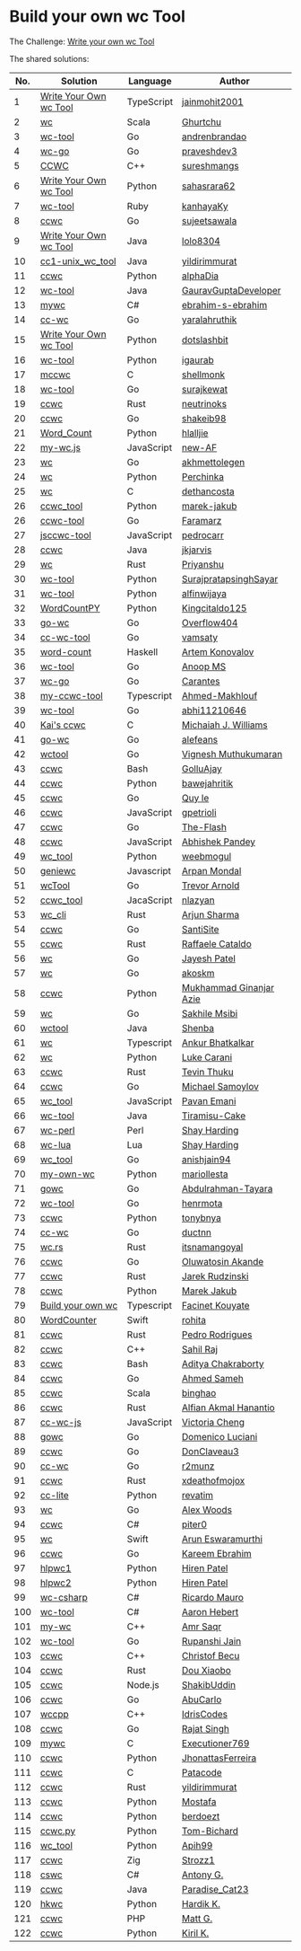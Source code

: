# Build your own wc Tool

The Challenge: [Write your own wc Tool](https://codingchallenges.fyi/challenges/challenge-wc)

The shared solutions:

| No. | Solution | Language | Author |
|----|----------|----------|--------|
| 1 | [Write Your Own wc Tool](https://github.com/jainmohit2001/coding-challenges/tree/master/src/1) | TypeScript | [jainmohit2001](https://github.com/jainmohit2001/) |
| 2 | [wc](https://github.com/Ghurtchu/wc) | Scala | [Ghurtchu](https://github.com/Ghurtchu/wc) |
| 3 | [wc-tool](https://github.com/andrenbrandao/wc-tool) | Go | [andrenbrandao](https://github.com/andrenbrandao) |
| 4 | [wc-go](https://github.com/praveshdev3/wc-go) | Go | [praveshdev3](https://github.com/praveshdev3/) |
| 5 | [CCWC](https://github.com/sureshmangs/Build-Your-Own-X/tree/main/ccwc/C%2B%2B) | C++ | [sureshmangs](https://github.com/sureshmangs) |
| 6 | [Write Your Own wc Tool](https://github.com/sahasrara62/codingchallenges.fyi/tree/main/word_count) | Python | [sahasrara62](https://github.com/sahasrara62/) |
| 7 | [wc-tool](https://github.com/kanhayaKy/wc-tool) | Ruby | [kanhayaKy](https://github.com/kanhayaKy) |
| 8 | [ccwc](https://github.com/sujeetsawala/ccwc) | Go | [sujeetsawala](https://github.com/sujeetsawala) |
| 9 | [Write Your Own wc Tool](https://github.com/lolo8304/coding-challenge/tree/main/no-1) | Java | [lolo8304 ](https://github.com/lolo8304) |
| 10 | [cc1-unix_wc_tool](https://github.com/yildirimmurat/cc1-unix_wc_tool) | Java | [yildirimmurat](https://github.com/yildirimmurat) |
| 11 | [ccwc](https://github.com/alphaDia/ccwc) | Python | [alphaDia](https://github.com/alphaDia/) |
| 12 | [wc-tool](https://github.com/GauravGuptaDeveloper/Coding-Challenges/tree/wc-tool/wc-tool) | Java | [GauravGuptaDeveloper](https://github.com/GauravGuptaDeveloper) |
| 13 | [mywc](https://github.com/ebrahim-s-ebrahim/mywc) | C# | [ebrahim-s-ebrahim](https://github.com/ebrahim-s-ebrahim) |
| 14 | [cc-wc](https://github.com/yaralahruthik/cc-wc) | Go | [yaralahruthik](https://github.com/yaralahruthik) |
| 15 | [Write Your Own wc Tool](https://github.com/dotslashbit/coding-challenges/tree/main/write_your_own_wc_tool) | Python | [dotslashbit](https://github.com/dotslashbit) |
| 16 | [wc-tool](https://github.com/igaurab/cc/tree/main/wc-tool) | Python | [igaurab](https://github.com/igaurab) |
| 17 | [mccwc](https://github.com/shellmonk/mccwc) | C | [shellmonk](https://github.com/shellmonk) |
| 18 | [wc-tool](https://github.com/surajkewat/wc-tool) | Go | [surajkewat](https://github.com/surajkewat) |
| 19 | [ccwc](https://github.com/neutrinoks/CodingChallenge/tree/main/ccwc) | Rust | [neutrinoks](https://github.com/neutrinoks) |
| 20 | [ccwc](https://github.com/shakeib98/ccwc) | Go | [shakeib98](https://github.com/shakeib98) |
| 21 | [Word_Count](https://github.com/hlalljie/Word_Count) | Python | [hlalljie](https://github.com/hlalljie) |
| 22 | [my-wc.js](https://github.com/new-AF/my-wc.js) | JavaScript | [new-AF](https://github.com/new-AF) |
| 23 | [wc](https://github.com/akhmettolegen/wc) | Go | [akhmettolegen](https://github.com/akhmettolegen) |
| 24 | [wc](https://github.com/Perchinka/WC-coding-challenges) | Python | [Perchinka](https://github.com/Perchinka) |
| 25 | [wc](https://github.com/dethancosta/ccwc) | C | [dethancosta](https://github.com/dethancosta) |
| 26 | [ccwc_tool](https://github.com/marek-jakub/ccwc_tool) | Python | [marek-jakub](https://github.com/marek-jakub) |
| 26 | [ccwc-tool](https://github.com/faramarzaf/ccwc-tool) | Go | [Faramarz](https://github.com/faramarzaf) |
| 27 | [jsccwc-tool](https://github.com/pedrocarr/jsccwc-tool) | JavaScript | [pedrocarr](https://github.com/pedrocarr) |
| 28 | [ccwc](https://github.com/jkjarvis/John_crickett_coding_challenges/tree/main/challenge_1_wc) | Java | [jkjarvis](https://github.com/jkjarvis) |
| 29 | [wc](https://github.com/indierusty/wc) | Rust | [Priyanshu](https://github.com/indierusty) |
| 30 | [wc-tool](https://github.com/SurajpratapsinghSayar/wc-tool) | Python | [SurajpratapsinghSayar](https://github.com/SurajpratapsinghSayar) |
| 31 | [wc-tool](https://github.com/alfinwijaya/wc-tool) | Python | [alfinwijaya](https://github.com/alfinwijaya) |
| 32 | [WordCountPY](https://github.com/Kingcitaldo125/WordCountPY) | Python | [Kingcitaldo125](https://github.com/Kingcitaldo125) |
| 33 | [go-wc](https://github.com/Overflow404/go-wc) | Go | [Overflow404](https://github.com/Overflow404) |
| 34 | [cc-wc-tool](https://github.com/vamsaty/cc-wc-tool) | Go | [vamsaty](https://github.com/vamsaty) |
| 35 | [word-count](https://github.com/izebit/coding-challenges/tree/master/1-word-count) | Haskell | [Artem Konovalov](https://github.com/izebit) |
| 36 | [wc-tool](https://gitlab.com/coderanoopms/wc-tool) | Go | [Anoop MS](https://gitlab.com/coderanoopms) |
| 37 | [wc-go](https://github.com/carantes/wc-go) | Go | [Carantes](https://github.com/carantes) |
| 38 | [my-ccwc-tool](https://github.com/ahmed22362/weekly-coding-challenges/tree/main/01_Build_your_own_wc) | Typescript | [Ahmed-Makhlouf](https://github.com/ahmed22362) |
| 39 | [wc-tool](https://github.com/abhi11210646/wc-tool) | Go | [abhi11210646](https://github.com/abhi11210646) |
| 40 | [Kai's ccwc](https://github.com/CaiCanCode/ccwc) | C | [Michaiah J. Williams](https://github.com/CaiCanCode) |
| 41 | [go-wc](https://github.com/alefeans/go-wc) | Go | [alefeans](https://github.com/alefeans) |
| 42 | [wctool](https://github.com/vigneshm243/CodingChallenges/tree/main/wctool) | Go | [Vignesh Muthukumaran](https://github.com/vigneshm243)
| 43 | [ccwc](https://github.com/GolluAjay/codeChallenges/tree/main/write_your_own_wc_tool) | Bash | [GolluAjay](https://github.com/GolluAjay) |
| 44 | [ccwc](https://github.com/bawejahritik/cli---word-count-tool) | Python | [bawejahritik](https://github.com/bawejahritik) |
| 45 | [ccwc](https://github.com/elq81hc/coding-challenges/tree/master/wc_tool) | Go | [Quy le](https://github.com/elq81hc) |
| 46 | [ccwc](https://github.com/gpetrioli/coding-challenges/tree/main/challenge-1-wc-command) | JavaScript | [gpetrioli](https://github.com/gpetrioli) |
| 47 | [ccwc](https://github.com/The-Flash/ccwc) | Go | [The-Flash](https://github.com/The-Flash) |
| 48 | [ccwc](https://github.com/abhie16/wc-cmnd-clone) | JavaScript | [Abhishek Pandey](https://github.com/abhie16) |
| 49 | [wc_tool](https://github.com/WeebMogul/Coding-Challenges-solutions/tree/main/Challenge%201%20-%20wc%20tool) | Python | [weebmogul](https://github.com/WeebMogul) |
| 50 | [geniewc](https://github.com/arp99/Geniewc) | Javascript | [Arpan Mondal](https://github.com/arp99) |
| 51 | [wcTool](https://github.com/tlarnold10/coding-challenges/tree/main/wcTool) | Go | [Trevor Arnold](https://github.com/tlarnold10) |
| 52 | [ccwc_tool](https://github.com/nlazyan/coding-challenges/tree/main/01_ccwc_tool) | JacaScript | [nlazyan](https://github.com/nlazyan) | 
| 53 | [wc_cli](https://github.com/arjunsharma-dev1/wc_cli) | Rust | [Arjun Sharma](https://github.com/arjunsharma-dev1) |
| 54 | [ccwc](https://github.com/SantiSite/ccwc) | Go | [SantiSite](https://github.com/SantiSite) |
| 55 | [ccwc](https://github.com/farmeroy/coding-challenges-rust/tree/master/ccww)| Rust       | [Raffaele Cataldo](https://github.com/farmeroy) |
| 56 | [wc](https://github.com/codeghoul/coding-challenges/tree/main/01_wc) | Go | [Jayesh Patel](https://github.com/codeghoul) |
| 57 | [wc](https://github.com/akoskm/ccwc) | Go | [akoskm](https://github.com/akoskm) |
| 58 | [ccwc](https://github.com/azie-ginanjar/ccwc) | Python | [Mukhammad Ginanjar Azie](https://github.com/azie-ginanjar) |
| 59 | [wc](https://github.com/Sakhile-Msibi/Coding-Challenges/tree/main/WC-Tool) | Go | [Sakhile Msibi](https://github.com/Sakhile-Msibi) |
| 60 | [wctool](https://github.com/shenba1712/wctool) | Java | [Shenba](https://github.com/shenba1712) |
| 61 | [wc](https://github.com/ankur26/codingchallenges-solutions/tree/main/ccwc) | Typescript | [Ankur Bhatkalkar](https://github.com/ankur26) |
| 62 | [wc](https://github.com/lwcarani/py-wc) | Python | [Luke Carani](https://github.com/lwcarani) |
| 63 | [ccwc](https://github.com/Tevinthuku/coding_challenges_fyi/tree/main/ccwc) | Rust | [Tevin Thuku](https://github.com/Tevinthuku) |
| 64 | [ccwc](https://github.com/msamoylov/ccwc-go) | Go | [Michael Samoylov](https://github.com/msamoylov) |
| 65 | [wc_tool](https://github.com/p1kalys/Coding_Challenges_by_John_Crickett/tree/main/wc_tool) | JavaScript | [Pavan Emani](https://github.com/p1kalys) |
| 66 | [wc-tool](https://github.com/Tiramisu-Cake/Coding-Challenges/tree/main/ccwc) | Java | [Tiramisu-Cake](https://github.com/Tiramisu-Cake) |
| 67 | [wc-perl](https://github.com/kellewic/coding-challenges/blob/main/001-wc/wc.pl) | Perl | [Shay Harding](https://github.com/kellewic) |
| 68 | [wc-lua](https://github.com/kellewic/coding-challenges/blob/main/001-wc/wc.lua) | Lua | [Shay Harding](https://github.com/kellewic) |
| 69 | [wc_tool](https://github.com/anishjain94/wc_tool) | Go | [anishjain94](https://github.com/anishjain94) |
| 70 | [my-own-wc](https://github.com/mariollesta/my-own-wc) | Python | [mariollesta](https://github.com/mariollesta) |
| 71 | [gowc](https://github.com/Abdulrahman-Tayara/gowc) | Go | [Abdulrahman-Tayara](https://github.com/Abdulrahman-Tayara) |
| 72 | [wc-tool](https://github.com/henrmota/gocodechallenges/tree/main/wc) | Go | [henrmota](https://github.com/henrmota) |
| 73 | [ccwc](https://github.com/tonybnya/ccwc) | Python | [tonybnya](https://github.com/tonybnya) |
| 74 | [cc-wc](https://github.com/ductnn/cc-wc) | Go | [ductnn](https://github.com/ductnn) |
| 75 | [wc.rs](https://github.com/itsnamangoyal/wc.rs) | Rust | [itsnamangoyal](https://github.com/itsnamangoyal) |
| 76 | [ccwc](https://github.com/dkrest1/coding-challenges-golang/tree/main/wc-tool) | Go | [Oluwatosin Akande](https://github.com/dkrest1) |
| 77 | [ccwc](https://github.com/jarekr/ccwc) | Rust | [Jarek Rudzinski](https://github.com/jarekr) |
| 78 | [ccwc](https://github.com/marek-jakub/ccwc) | Python | [Marek Jakub](https://github.com/marek-jakub) |
| 79 | [Build your own wc](https://github.com/facinetm14/CodingChallenges-wc) | Typescript | [Facinet Kouyate](https://github.com/facinetm14) |
| 80 | [WordCounter](https://github.com/rohita/CodingChallenges/blob/main/Sources/CodingChallenges/01-WordCounter.swift) | Swift | [rohita](https://github.com/rohita) |
| 81 | [ccwc](https://github.com/pedromig/ccwc) | Rust | [Pedro Rodrigues](https://github.com/pedromig) |
| 82 | [ccwc](https://github.com/sahilraj1915374/coding_challenges/tree/main/ccwc) | C++ | [Sahil Raj](https://github.com/sahilraj1915374) |
| 83 | [ccwc](https://github.com/AdityaCH1997/ccwc) | Bash | [Aditya Chakraborty](https://github.com/AdityaCH1997) |
| 84 | [ccwc](https://github.com/ahmedsameha1/ccwc) | Go | [Ahmed Sameh](https://github.com/ahmedsameha1) |
| 85 | [ccwc](https://gitlab.com/bzai-public/codingchallenge-word-count) | Scala | [binghao](https://gitlab.com/bzai-public) |
| 86 | [ccwc](https://github.com/amalhanaja/codingchallenges/tree/main/ccwc) | Rust | [Alfian Akmal Hanantio](https://github.com/amalhanaja) |
| 87 | [cc-wc-js](https://github.com/victoriacheng15/cc-wc-js) | JavaScript | [Victoria Cheng](https://github.com/victoriacheng15) |
| 88 | [gowc](https://github.com/dlion/gowc) | Go | [Domenico Luciani](https://github.com/dlion) |
| 89 | [ccwc](https://github.com/DonClaveau3/ccwc) | Go | [DonClaveau3](https://gitlab.com/DonClaveau3) |
| 90 | [cc-wc](https://github.com/r2munz/cc-wc) | Go | [r2munz](https://github.com/r2munz) |
| 91 | [ccwc](https://github.com/xdeathofmojox/ccwc) | Rust | [xdeathofmojox](https://github.com/xdeathofmojox) |
| 92 | [cc-lite](https://github.com/revatim/wc-lite) | Python | [revatim](https://github.com/revatim) |
| 93 | [wc](https://github.com/alexhwoods/wc) | Go | [Alex Woods](https://www.alexhwoods.com/) |
| 94 | [ccwc](https://github.com/piter0/ccwc) | C# | [piter0](https://github.com/piter0) |
| 95 | [wc](https://github.com/ArunEA/CodingChallengesSolution/tree/master/1-WordCount) | Swift | [Arun Eswaramurthi](https://github.com/ArunEA) |
| 96 | [ccwc](https://github.com/kareemmahlees/coding_challenges_solutions/blob/master/wc/main.go) | Go | [Kareem Ebrahim](https://github.com/kareemmahlees) |
| 97 | [hlpwc1](https://github.com/hiren2599/Word-Count-CLI/blob/main/wordCountUnixArgparse.py) | Python | [Hiren Patel](https://github.com/hiren2599) |
| 98 | [hlpwc2](https://github.com/hiren2599/Word-Count-CLI/blob/main/wordCountUnixClick.py) | Python | [Hiren Patel](https://github.com/hiren2599) |
| 99 | [wc-csharp](https://github.com/ricardodemauro/Rmauro.CommandLines.WordCount) | C# | [Ricardo Mauro](https://github.com/ricardodemauro) |
| 100 | [wc-tool](https://github.com/aaron-lee-hebert/wc-tool) | C# | [Aaron Hebert](https://github.com/aaron-lee-hebert) |
| 101 | [my-wc](https://github.com/amrsaqr/my-wc) | C++ | [Amr Saqr](https://github.com/amrsaqr) |
| 102 | [wc-tool](https://github.com/rdotjain/wc-tool) | Go | [Rupanshi Jain](https://github.com/rdotjain) |
| 103 | [ccwc](https://github.com/ChristofBecu/CodingChallengesFYI.CCWC-cpp) | C++ |[Christof Becu](https://github.com/ChristofBecu) |
| 104 | [ccwc](https://github.com/douxiaobo/build_your_own_wc_tool/blob/main/Rust/build_your_own_wc_tool5.rs) | Rust | [Dou Xiaobo](https://github.com/douxiaobo) |
| 105 | [ccwc](https://github.com/ShakibUddin/custom-wc-tool) | Node.js | [ShakibUddin](https://github.com/ShakibUddin) |
| 106 | [ccwc](https://github.com/AbuCarlo/CodingChallenges/tree/main/ccwc) | Go | [AbuCarlo](https://github.com/AbuCarlo) |
| 107 | [wccpp](https://github.com/IdrisCodes/wccpp) | C++ | [IdrisCodes](https://github.com/IdrisCodes) |
| 108 | [ccwc](https://github.com/rajatsing/ccwc) | Go | [Rajat Singh](https://github.com/rajatsing) |
| 109 | [mywc](https://github.com/Executioner769/mywc) | C | [Executioner769](https://github.com/Executioner769) |
| 110 | [ccwc](https://github.com/JhonattasFerreira/ccwc) | Python | [JhonattasFerreira](https://github.com/JhonattasFerreira) |
| 111 | [ccwc](https://github.com/Patacode/ccwc) | C | [Patacode](https://github.com/Patacode) |
| 112 | [ccwc](https://github.com/yildirimmurat/Unix-wc-tool-clone) | Rust | [yildirimmurat](https://github.com/yildirimmurat) |
| 113 | [ccwc](https://github.com/Mostafa95/wctool) | Python | [Mostafa](https://github.com/Mostafa95) |
| 114 | [ccwc](https://github.com/berdoezt/ccwc) | Python | [berdoezt](https://github.com/berdoezt) |
| 115 | [ccwc.py](https://gitlab.com/Tom-Bichard/cricket_coding_challenges/-/blob/main/Challenge_0001/ccwc.py) | Python | [Tom-Bichard](https://gitlab.com/Tom-Bichard) |
| 116 | [wc_tool](https://github.com/apih99/wc_tool) | Python | [Apih99](https://github.com/apih99) |
| 117 | [ccwc](https://github.com/strozz1/zig-challenges/tree/master/wc) | Zig | [Strozz1](https://github.com/strozz1) |
| 118 | [cswc](https://github.com/avgra3/cswc) | C# | [Antony G.](https://github.com/avgra3) |
| 119 | [ccwc](https://github.com/suraj-mandal/ccwc-java) | Java | [Paradise_Cat23](https://github.com/suraj-mandal) |
| 120 | [hkwc](https://github.com/hard02/hkwc) | Python | [Hardik K.](https://github.com/hard02) |
| 121 | [ccwc](https://github.com/mattgorle/cc_php_001_wc) | PHP | [Matt G.](https://github.com/mattgorle) |
| 122 | [ccwc](https://github.com/kirajano/ccwc) | Python | [Kiril K.](https://github.com/kirajano) |


